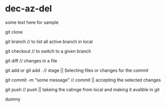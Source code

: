 # dec-az-del

some text here for sample 

git clone <repo url>

git branch // to list all active branch in local 

git checkout <branchName> // to switch to a given branch

git diff <filename> // changes in a file 

git add <filename> or git add . // stage || Selecting files or changes for the commit 

git commit -m "some message" // commit || accepting the selected changes 

git push // push || takeing the cahnge from local and making it avalible in git 

dummy 